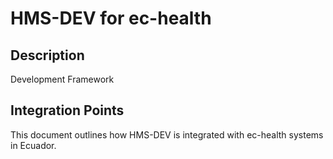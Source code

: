 # HMS-DEV for ec-health

## Description

Development Framework

## Integration Points

This document outlines how HMS-DEV is integrated with ec-health systems in Ecuador.
